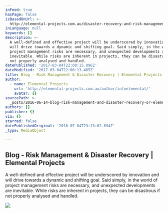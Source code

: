 ```yaml
---
inFeed: true
hasPage: false
isBasedOnUrl: >-
  http://elemental-projects.com.au/disaster-recovery-and-risk-management/?utm_content=bufferd6893&utm_medium=social&utm_source=linkedin.com&utm_campaign=buffer
inLanguage: null
keywords: []
description: >-
  A well-defined and effective project will be underscored by innovation and
  will drive towards a dynamic and shifting goal. Said simply, in the world of
  project management risks are necessary, and unexpected developments are
  inevitable. While risks are inherent in projects, they can be disastrous if
  not properly analysed and handled.
datePublished: '2017-03-04T22:08:15.096Z'
dateModified: '2017-03-04T22:08:13.465Z'
title: Blog - Risk Management & Disaster Recovery | Elemental Projects
author:
  - name: Elemental Projects
    url: 'http://elemental-projects.com.au/author/infoelemental/'
    avatar: {}
sourcePath: >-
  _posts/2016-06-14-blog-risk-management-and-disaster-recovery-or-elemental-proje.md
authors: []
publisher: {}
via: {}
starred: false
datePublishedOriginal: '2016-07-04T23:13:02.894Z'
_type: MediaObject

---
```

<article style=""><h1>Blog - Risk Management &amp; Disaster Recovery | Elemental Projects</h1><p>A well-defined and effective project will be underscored by innovation and will drive towards a dynamic and shifting goal. Said simply, in the world of project management risks are necessary, and unexpected developments are inevitable. While risks are inherent in projects, they can be disastrous if not properly analysed and handled.</p><img src="https://s3-us-west-2.amazonaws.com/the-grid-img/p/ef8e2a2ebb250a9e5cfc8e536835981f5d3b2c93.jpg" /></article>